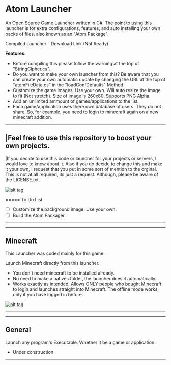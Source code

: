 Atom Launcher
=============
An Open Source Game Launcher written in C#.
The point to using this launcher is for extra configurations, features, and auto installing your own packs of files, also known as an "Atom Package".

Compiled Launcher - Download Link (Not Ready)

<strong>Features:</strong>
- Before compiling this please follow the warning at the top of "StringCipher.cs".
- Do you want to make your own launcher from this? Be aware that you can create your own automatic update by changing the URL at the top of "atomFileData.cs" in the "loadConfDefaults" Method.
- Customize the game images. Use your own. Will auto resize the image to fit (Not stretch). Size of image is 260x80. Supports PNG Alpha.
- Add an unlimited ammount of games/applications to the list.
- Each game/application uses there own database of users. They do not share. So, for example, you need to login to minecraft again on a new minecraft addition.

___
|Feel free to use this repository to boost your own projects. 
---------------
|If you decide to use this code or launcher for your projects or servers, I would love to know about it. Also if you do decide to change this and make it your own, I request that you put in some sort of mention to the orginal. This is not at all required, its just a request. Although, please be aware of the LICENSE.txt.

![alt tag](https://github.com/TrinaryAtom/AtomLauncher--Minecraft--/blob/Release/AtomLauncher/AtomLauncher/Resources/launcherpic.png?raw=true)

=====
To Do List

- [ ] Customize the background image. Use your own.
- [ ] Build the Atom Packager.

-----------------
-----------------
Minecraft
-----------------
>
This Launcher was coded mainly for this game.

Launch Minecraft directly from this launcher.

- You don't need minecraft to be installed already.
- No need to make a natives folder, the launcher does it automatically.
- Works exactly as intended. Allows ONLY people who bought Minecraft to login and launches straight into Minecraft. The offline mode works, only if you have logged in before.

![alt tag](https://github.com/TrinaryAtom/AtomLauncher--Minecraft--/blob/Release/AtomLauncher/AtomLauncher/Resources/mc.png?raw=true)

-----------------
-----------------
General
-----------------
Launch any program's Executable. Whether it be a game or application.

- Under construction

-----------------
